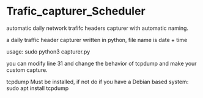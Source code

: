 # Trafic_capturer_Scheduler
automatic daily network trafifc headers capturer with automatic naming.

a daily traffic header capturer written in python,
file name is date + time

usage: sudo python3 capturer.py

you can modify line 31 and change the behavior of tcpdump and make your custom capture.

tcpdump Must be installed, if not do if you have a Debian based system: sudo apt install tcpdump
